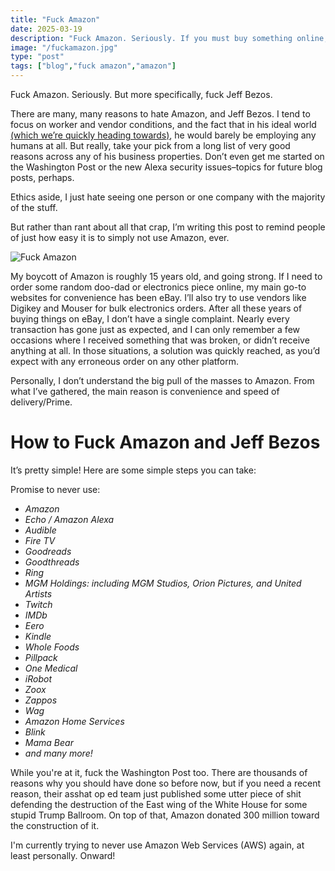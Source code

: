 ```yaml
---
title: "Fuck Amazon"
date: 2025-03-19
description: "Fuck Amazon. Seriously. If you must buy something online, buy it elsewhere. It's really quite easy to do!"
image: "/fuckamazon.jpg"
type: "post"
tags: ["blog","fuck amazon","amazon"]
---
```


Fuck Amazon. Seriously. But more specifically, fuck Jeff Bezos. 

There are many, many reasons to hate Amazon, and Jeff Bezos. I tend to focus on worker and vendor conditions, and the fact that in his ideal world [(which we’re quickly heading towards)](https://www.mercurynews.com/2025/10/23/amazon-replacing-employees-with-robots/ "Link to article about Amazon planning to replace up to 600,000 human workers with robots"), he would barely be employing any humans at all.  But really, take your pick from a long list of very good reasons across any of his business properties. Don’t even get me started on the Washington Post or the new Alexa security issues–topics for future blog posts, perhaps. 

Ethics aside, I just hate seeing one person or one company with the majority of the stuff.

But rather than rant about all that crap, I’m writing this post to remind people of just how easy it is to simply not use Amazon, ever. 

![Fuck Amazon](/posts/fuckamazon/fuckamazon.jpg)

My boycott of Amazon is roughly 15 years old, and going strong. If I need to order some random doo-dad or electronics piece online, my main go-to websites for convenience has been eBay. I’ll also try to use vendors like Digikey and Mouser for bulk electronics orders. After all these years of buying things on eBay, I don’t have a single complaint. Nearly every transaction has gone just as expected, and I can only remember a few occasions where I received something that was broken, or didn’t receive anything at all. In those situations, a solution was quickly reached, as you’d expect with any erroneous order on any other platform.

Personally, I don’t understand the big pull of the masses to Amazon. From what I’ve gathered, the main reason is convenience and speed of delivery/Prime. 

# How to Fuck Amazon and Jeff Bezos

It’s pretty simple! Here are some simple steps you can take:

Promise to never use:

- *Amazon*
- *Echo / Amazon Alexa* 
- *Audible*
- *Fire TV*
- *Goodreads*
- *Goodthreads*
- *Ring*
- *MGM Holdings: including MGM Studios, Orion Pictures, and United Artists*
- *Twitch*
- *IMDb*
- *Eero*
- *Kindle*
- *Whole Foods*
- *Pillpack*
- *One Medical*
- *iRobot*
- *Zoox*
- *Zappos*
- *Wag*
- *Amazon Home Services*
- *Blink*
- *Mama Bear*
- *and many more!*

While you're at it, fuck the Washington Post too. There are thousands of reasons why you should have done so before now, but if you need a recent reason, their asshat op ed team just published some utter piece of shit defending the destruction of the East wing of the White House for some stupid Trump Ballroom. On top of that, Amazon donated 300 million toward the construction of it. 

I'm currently trying to never use Amazon Web Services (AWS) again, at least personally. Onward!